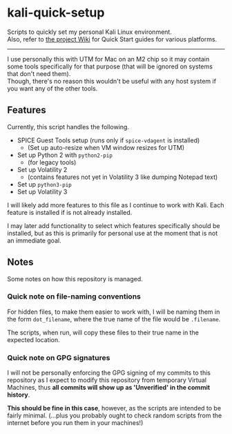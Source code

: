 # kali-quick-setup
Scripts to quickly set my personal Kali Linux environment.  
Also, refer to [the project Wiki](https://github.com/SamJakob/kali-quick-setup/wiki) for Quick Start guides for various platforms.

---

I use personally this with UTM for Mac on an M2 chip so it may contain some tools specifically for that purpose (that will be ignored on systems that don't need them).  
Though, there's no reason this wouldn't be useful with any host system if you want any of the other tools.

## Features
Currently, this script handles the following.

- SPICE Guest Tools setup (runs only if `spice-vdagent` is installed)
	- (Set up auto-resize when VM window resizes for UTM)
- Set up Python 2 with `python2-pip`
	- (for legacy tools)
- Set up Volatility 2
	- (contains features not yet in Volatility 3 like dumping Notepad text)
- Set up `python3-pip`
- Set up Volatility 3

I will likely add more features to this file as I continue to work with Kali.
Each feature is installed if is not already installed.

I may later add functionality to select which features specifically should be installed, but as this
is primarily for personal use at the moment that is not an immediate goal.

## Notes
Some notes on how this repository is managed.

### Quick note on file-naming conventions
For hidden files, to make them easier to work with, I will be naming them in the form
`dot_filename`, where the true name of the file would be `.filename`.

The scripts, when run, will copy these files to their true name in the expected location.

### Quick note on GPG signatures
I will not be personally enforcing the GPG signing of my commits to this repository as I expect to modify this repository from temporary Virtual Machines, thus **all commits will show up as 'Unverified' in the commit history**.

**This should be fine in this case**, however, as the scripts are intended to be fairly minimal. (...plus you probably ought to check random scripts from the internet before you run them in your machines!)

